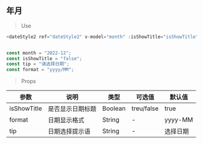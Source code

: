 ## 年月

>Use
```javascript
<dateStyle2 ref="dateStyle2" v-model="month" :isShowTitle="isShowTitle" :format="format" :tip="tip"></dateStyle2>


const month = "2022-12";
const isShowTitle = "false";
const tip = "请选择日期";
const format = "yyyy/MM";
```

> Props

参数|说明|类型|可选值|默认值
-|-|-|-|-
isShowTitle|是否显示日期标题|Boolean|treu/false|true
format|日期显示格式|String|-|yyyy-MM
tip|日期选择提示语|String|-|选择日期

